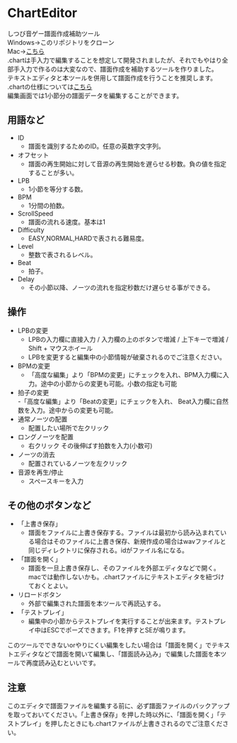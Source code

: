 # ChartEditor
しつび音ゲー譜面作成補助ツール  
Windows→このリポジトリをクローン  
Mac→[こちら](https://drive.google.com/drive/folders/1zv9JD1nJiAAYpeTOMu8oAf8iTCHX7h3Z?usp=sharing)  
.chartは手入力で編集することを想定して開発されましたが、それでもやはり全部手入力で作るのは大変なので、譜面作成を補助するツールを作りました。  
テキストエディタと本ツールを併用して譜面作成を行うことを推奨します。  
.chartの仕様については[こちら](./chart.md)  
編集画面では1小節分の譜面データを編集することができます。

## 用語など
- ID
    - 譜面を識別するためのID。任意の英数字文字列。
- オフセット	
    - 譜面の再生開始に対して音源の再生開始を遅らせる秒数。負の値を指定することが多い。
- LPB		
    - 1小節を等分する数。
- BPM		
    - 1分間の拍数。
- ScrollSpeed	
    - 譜面の流れる速度。基本は1
- Difficulty	
    - EASY,NORMAL,HARDで表される難易度。
- Level		
    - 整数で表されるレベル。
- Beat		
    - 拍子。
- Delay		
    - その小節以降、ノーツの流れを指定秒数だけ遅らせる事ができる。

## 操作
- LPBの変更			
    - LPBの入力欄に直接入力 / 入力欄の上のボタンで増減 / 上下キーで増減 / Shift + マウスホイール
    - LPBを変更すると編集中の小節情報が破棄されるのでご注意ください。
- BPMの変更			
    - 「高度な編集」より「BPMの変更」にチェックを入れ、BPM入力欄に入力。途中の小節からの変更も可能。小数の指定も可能
- 拍子の変更			
    -「高度な編集」より「Beatの変更」にチェックを入れ、 Beat入力欄に自然数を入力。途中からの変更も可能。
- 通常ノーツの配置		
    - 配置したい場所で左クリック
- ロングノーツを配置		
    - 右クリック その後伸ばす拍数を入力(小数可)
- ノーツの消去			
    - 配置されているノーツを左クリック
- 音源を再生/停止		
    - スペースキーを入力

## その他のボタンなど
- 「上書き保存」		
    - 譜面をファイルに上書き保存する。ファイルは最初から読み込まれている場合はそのファイルに上書き保存、新規作成の場合はwavファイルと同じディレクトリに保存される。idがファイル名になる。
- 「譜面を開く」		
    - 譜面を一旦上書き保存し、そのファイルを外部エディタなどで開く。macでは動作しないかも。.chartファイルにテキストエディタを紐づけておくとよい。
- リロードボタン	
    - 外部で編集された譜面を本ツールで再読込する。
- 「テストプレイ」		
    - 編集中の小節からテストプレイを実行することが出来ます。テストプレイ中はESCでポーズできます。F1を押すとSEが鳴ります。

このツールでできないorやりにくい編集をしたい場合は「譜面を開く」でテキストエディタなどで譜面を開いて編集し、「譜面読み込み」で編集した譜面を本ツールで再度読み込むといいです。

## 注意
このエディタで譜面ファイルを編集する前に、必ず譜面ファイルのバックアップを取っておいてください。「上書き保存」を押した時以外に、「譜面を開く」「テストプレイ」を押したときにも.chartファイルが上書きされるのでご注意ください。
